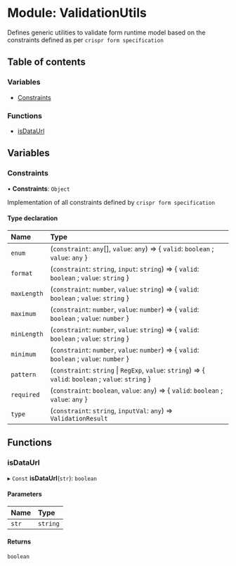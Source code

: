 # Module: ValidationUtils

Defines generic utilities to validate form runtime model based on the constraints defined
as per `crispr form specification`

## Table of contents

### Variables

- [Constraints](ValidationUtils.md#constraints)

### Functions

- [isDataUrl](ValidationUtils.md#isdataurl)

## Variables

### Constraints

• **Constraints**: `Object`

Implementation of all constraints defined by `crispr form specification`

#### Type declaration

| Name | Type |
| :------ | :------ |
| `enum` | (`constraint`: `any`[], `value`: `any`) => { `valid`: `boolean` ; `value`: `any`  } |
| `format` | (`constraint`: `string`, `input`: `string`) => { `valid`: `boolean` ; `value`: `string`  } |
| `maxLength` | (`constraint`: `number`, `value`: `string`) => { `valid`: `boolean` ; `value`: `string`  } |
| `maximum` | (`constraint`: `number`, `value`: `number`) => { `valid`: `boolean` ; `value`: `number`  } |
| `minLength` | (`constraint`: `number`, `value`: `string`) => { `valid`: `boolean` ; `value`: `string`  } |
| `minimum` | (`constraint`: `number`, `value`: `number`) => { `valid`: `boolean` ; `value`: `number`  } |
| `pattern` | (`constraint`: `string` \| `RegExp`, `value`: `string`) => { `valid`: `boolean` ; `value`: `string`  } |
| `required` | (`constraint`: `boolean`, `value`: `any`) => { `valid`: `boolean` ; `value`: `any`  } |
| `type` | (`constraint`: `string`, `inputVal`: `any`) => `ValidationResult` |

## Functions

### isDataUrl

▸ `Const` **isDataUrl**(`str`): `boolean`

#### Parameters

| Name | Type |
| :------ | :------ |
| `str` | `string` |

#### Returns

`boolean`
